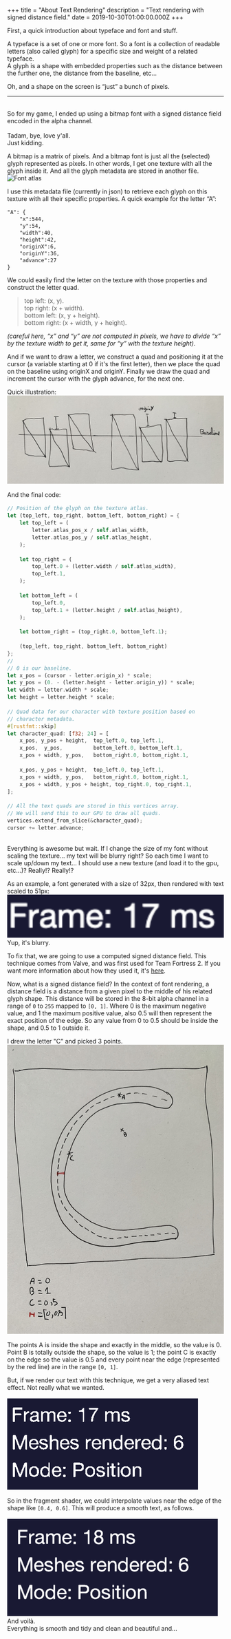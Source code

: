 +++
title = "About Text Rendering"
description = "Text rendering with signed distance field."
date = 2019-10-30T01:00:00.000Z
+++

First, a quick introduction about typeface and font and stuff.

A typeface is a set of one or more font. So a font is a collection of readable letters (also called glyph) for a specific size and weight of a related typeface.<br>
A glyph is a shape with embedded properties such as the distance between the further one, the distance from the baseline, etc…

Oh, and a shape on the screen is “just” a bunch of pixels.
<br>
<hr>
<br>
So for my game, I ended up using a bitmap font with a signed distance field encoded in the alpha channel.
<br>
<br>
Tadam, bye, love y'all.<br>
Just kidding.


A bitmap is a matrix of pixels. And a bitmap font is just all the (selected) glyph represented as pixels. In other words, I get one texture with all the glyph inside it. And all the glyph metadata are stored in another file.
<img src="{{ resize_image(path=font_atlas.png, op=fit-width) }}" alt="Font atlas" />

I use this metadata file (currently in json) to retrieve each glyph on this texture with all their specific properties. A quick example for the letter “A”:

```
"A": {
    "x":544,
    "y":54,
    "width":40,
    "height":42,
    "originX":6,
    "originY":36,
    "advance":27
}
```

We could easily find the letter on the texture with those properties and construct the letter quad.

> top left: (x, y).<br>
> top right: (x + width).<br>
> bottom left: (x, y + height).<br>
> bottom right: (x + width, y + height).<br>

<em>(careful here, “x” and “y” are not computed in pixels, we have to divide “x” by the texture width to get it, same for “y” with the texture height).</em>

And if we want to draw a letter, we construct a quad and positioning it at the cursor (a variable starting at 0 if it's the first letter), then we place the quad on the baseline using originX and originY. Finally we draw the quad and increment the cursor with the glyph advance, for the next one.

Quick illustration:
![Quads drawing](./quads_draw.jpeg)

And the final code:
```rust
// Position of the glyph on the texture atlas.
let (top_left, top_right, bottom_left, bottom_right) = {
    let top_left = (
        letter.atlas_pos_x / self.atlas_width,
        letter.atlas_pos_y / self.atlas_height,
    );

    let top_right = (
        top_left.0 + (letter.width / self.atlas_width),
        top_left.1,
    );

    let bottom_left = (
        top_left.0,
        top_left.1 + (letter.height / self.atlas_height),
    );

    let bottom_right = (top_right.0, bottom_left.1);

    (top_left, top_right, bottom_left, bottom_right)
};
// 
// 0 is our baseline.
let x_pos = (cursor - letter.origin_x) * scale;
let y_pos = (0. - (letter.height - letter.origin_y)) * scale;
let width = letter.width * scale;
let height = letter.height * scale;

// Quad data for our character with texture position based on 
// character metadata.
#[rustfmt::skip]
let character_quad: [f32; 24] = [
    x_pos, y_pos + height,  top_left.0, top_left.1,
    x_pos,  y_pos,          bottom_left.0, bottom_left.1,
    x_pos + width, y_pos,   bottom_right.0, bottom_right.1,

    x_pos, y_pos + height,  top_left.0, top_left.1,
    x_pos + width, y_pos,   bottom_right.0, bottom_right.1,
    x_pos + width, y_pos + height, top_right.0, top_right.1,
];

// All the text quads are stored in this vertices array.
// We will send this to our GPU to draw all quads.
vertices.extend_from_slice(&character_quad);
cursor += letter.advance;

```

<br>
Everything is awesome but wait. If I change the size of my font without scaling the texture… my text will be blurry right? So each time I want to scale up/down my text… I should use a new texture (and load it to the gpu, etc…)? Really!? Really!?

As an example, a font generated with a size of 32px, then rendered with text scaled to 51px:
![Blurry scaled text rendered](./unsigned.png)
<br>
Yup, it's blurry.


To fix that, we are going to use a computed signed distance field. This technique comes from Valve, and was first used for Team Fortress 2. If you want more information about how they used it, it's [here](https://steamcdn-a.akamaihd.net/apps/valve/2007/SIGGRAPH2007_AlphaTestedMagnification.pdf).
<br>

Now, what is a signed distance field? In the context of font rendering, a distance field is a distance from a given pixel to the middle of his related glyph shape. This distance will be stored in the 8-bit alpha channel in a range of `0` to `255` mapped to `[0, 1]`. Where 0 is the maximum negative value, and 1 the maximum positive value, also 0.5 will then represent the exact position of the edge. So any value from 0 to 0.5 should be inside the shape, and 0.5 to 1 outside it.

I drew the letter "C" and picked 3 points.
![Signed distance field drawing](./sdf_draw.jpeg)

The points A is inside the shape and exactly in the middle, so the value is 0. Point B is totally outside the shape, so the value is 1; the point C is exactly on the edge so the value is 0.5 and every point near the edge (represented by the red line) are in the range `[0, 1]`.

But, if we render our text with this technique, we get a very aliased text effect. Not really what we wanted.
<br>
<br>
![Aliased text rendering](./aliased.png)
<br>

So in the fragment shader, we could interpolate values near the edge of the shape like `[0.4, 0.6]`. This will produce a smooth text, as follows.
<br>
<br>
![Smooth text rendering](./smooth.png)
<br>
And voilà.<br>
Everything is smooth and tidy and clean and beautiful and...
